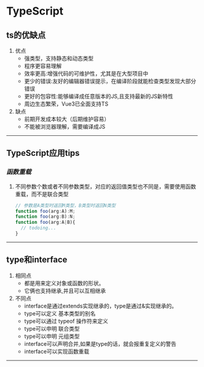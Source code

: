 # TypeScript

## ts的优缺点
  1. 优点
      - 强类型，支持静态和动态类型
      - 程序更容易理解
      - 效率更高:增强代码的可维护性，尤其是在大型项目中
      - 更少的错误:友好的编辑器错误提示，在编译阶段就能检查类型发现大部分错误
      - 更好的包容性:能够编译成任意版本的JS,且支持最新的JS新特性
      - 周边生态繁荣，Vue3已全面支持TS
  2. 缺点
      - 前期开发成本较大（后期维护容易）
      - 不能被浏览器理解，需要编译成JS

-----

## TypeScript应用tips
### *函数重载*
  1. 不同参数个数或者不同参数类型，对应的返回值类型也不同是，需要使用函数重载，而不是联合类型
      ``` ts
      // 参数是A类型时返回M类型，B类型时返回N类型
      function foo(arg:A):M;
      function foo(arg:B):N;
      function foo(arg:A|B){
        // todoing...
      }
      ```

-----

## type和interface
  1. 相同点
      - 都是用来定义对象或函数的形状。
      - 它俩也支持继承,并且可以互相继承
  2. 不同点
      - interface是通过extends实现继承的，type是通过&实现继承的。
      - type可以定义 基本类型的别名
      - type可以通过 typeof 操作符来定义
      - type可以申明 联合类型
      - type可以申明 元组类型
      - interface可以声明合并,如果是type的话，就会报重复定义的警告
      - interface可以实现函数重载

-----
